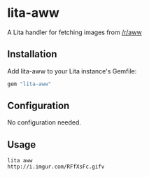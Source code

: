 # lita-aww

A Lita handler for fetching images from [/r/aww](https://www.reddit.com/r/aww)

## Installation

Add lita-aww to your Lita instance's Gemfile:

``` ruby
gem "lita-aww"
```

## Configuration

No configuration needed.

## Usage

```
lita aww
http://i.imgur.com/RFfXsFc.gifv
```
